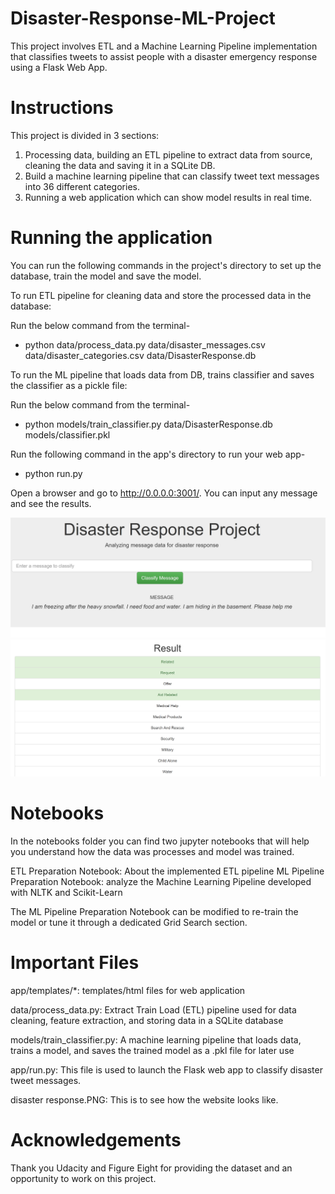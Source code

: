 # Disaster-Response-ML-Project
This project involves ETL and a Machine Learning Pipeline implementation that classifies tweets to assist people with a disaster emergency response using a Flask Web App.


# Instructions

This project is divided in 3 sections:

1. Processing data, building an ETL pipeline to extract data from source, cleaning the data and saving it in a SQLite DB.
2. Build a machine learning pipeline that can classify tweet text messages into 36 different categories.
3. Running a web application which can show model results in real time.


# Running the application

You can run the following commands in the project's directory to set up the database, train the model and save the model.

To run ETL pipeline for cleaning data and store the processed data in the database:

Run the below command from the terminal-

- python data/process_data.py data/disaster_messages.csv data/disaster_categories.csv data/DisasterResponse.db

To run the ML pipeline that loads data from DB, trains classifier and saves the classifier as a pickle file:

Run the below command from the terminal-

- python models/train_classifier.py data/DisasterResponse.db models/classifier.pkl

Run the following command in the app's directory to run your web app-

- python run.py

Open a browser and go to http://0.0.0.0:3001/. You can input any message and see the results.

![](img2.PNG)
![](img1.PNG)

# Notebooks

In the notebooks folder you can find two jupyter notebooks that will help you understand how the data was processes and model was trained.

ETL Preparation Notebook: About the implemented ETL pipeline
ML Pipeline Preparation Notebook: analyze the Machine Learning Pipeline developed with NLTK and Scikit-Learn

The ML Pipeline Preparation Notebook can be modified to re-train the model or tune it through a dedicated Grid Search section.

# Important Files

app/templates/*: templates/html files for web application

data/process_data.py: Extract Train Load (ETL) pipeline used for data cleaning, feature extraction, and storing data in a SQLite database

models/train_classifier.py: A machine learning pipeline that loads data, trains a model, and saves the trained model as a .pkl file for later use

app/run.py: This file is used to launch the Flask web app to classify disaster tweet messages.

disaster response.PNG: This is to see how the website looks like.

# Acknowledgements

Thank you Udacity and Figure Eight for providing the dataset and an opportunity to work on this project.

